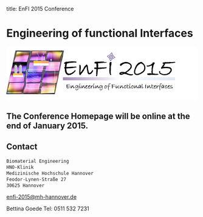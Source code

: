 title: EnFI 2015 Conference

Engineering of functional Interfaces
====================================

![Logo](03_enfi-2015/logo.png)

The Conference Homepage will be online at the end of January 2015.
---


<!--
News
----

### Opening of Conference Website

Datum | The EnFI-2015 website is now online available.
Early birds may start [sending in abstracts](03_enfi-2015/abstractsubmission.html).
### Sponsors

Logos der Sponsoren und links zu deren Websites


***
-->
Contact
-------

```
Biomaterial Engineering
HNO-Klinik
Medizinische Hochschule Hannover
Feodor-Lynen-Straße 27
30625 Hannover
```

<enfi-2015@mh-hannover.de>

Bettina Goede
Tel: 0511 532 7231